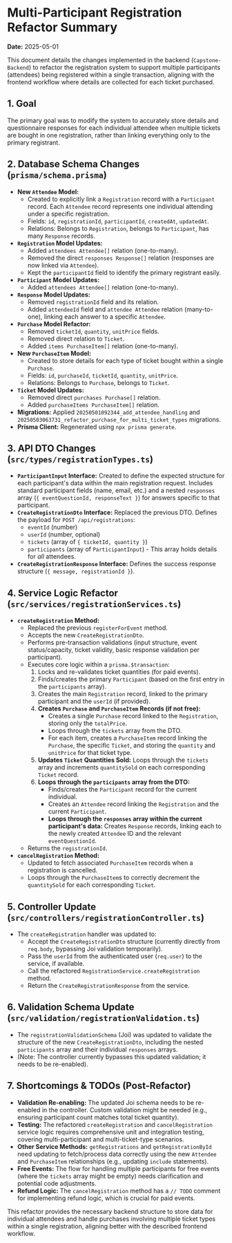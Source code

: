 # Multi-Participant Registration Refactor Summary

**Date:** 2025-05-01

This document details the changes implemented in the backend (`Capstone-Backend`) to refactor the registration system to support multiple participants (attendees) being registered within a single transaction, aligning with the frontend workflow where details are collected for each ticket purchased.

## 1. Goal

The primary goal was to modify the system to accurately store details and questionnaire responses for each individual attendee when multiple tickets are bought in one registration, rather than linking everything only to the primary registrant.

## 2. Database Schema Changes (`prisma/schema.prisma`)

*   **New `Attendee` Model:**
    *   Created to explicitly link a `Registration` record with a `Participant` record. Each `Attendee` record represents one individual attending under a specific registration.
    *   Fields: `id`, `registrationId`, `participantId`, `createdAt`, `updatedAt`.
    *   Relations: Belongs to `Registration`, belongs to `Participant`, has many `Response` records.
*   **`Registration` Model Updates:**
    *   Added `attendees Attendee[]` relation (one-to-many).
    *   Removed the direct `responses Response[]` relation (responses are now linked via `Attendee`).
    *   Kept the `participantId` field to identify the primary registrant easily.
*   **`Participant` Model Updates:**
    *   Added `attendees Attendee[]` relation (one-to-many).
*   **`Response` Model Updates:**
    *   Removed `registrationId` field and its relation.
    *   Added `attendeeId` field and `attendee Attendee` relation (many-to-one), linking each answer to a specific `Attendee`.
*   **`Purchase` Model Refactor:**
    *   Removed `ticketId`, `quantity`, `unitPrice` fields.
    *   Removed direct relation to `Ticket`.
    *   Added `items PurchaseItem[]` relation (one-to-many).
*   **New `PurchaseItem` Model:**
    *   Created to store details for each type of ticket bought within a single `Purchase`.
    *   Fields: `id`, `purchaseId`, `ticketId`, `quantity`, `unitPrice`.
    *   Relations: Belongs to `Purchase`, belongs to `Ticket`.
*   **`Ticket` Model Updates:**
    *   Removed direct `purchases Purchase[]` relation.
    *   Added `purchaseItems PurchaseItem[]` relation.
*   **Migrations:** Applied `20250501092344_add_attendee_handling` and `20250503063731_refactor_purchase_for_multi_ticket_types` migrations.
*   **Prisma Client:** Regenerated using `npx prisma generate`.

## 3. API DTO Changes (`src/types/registrationTypes.ts`)

*   **`ParticipantInput` Interface:** Created to define the expected structure for each participant's data within the main registration request. Includes standard participant fields (name, email, etc.) and a nested `responses` array (`{ eventQuestionId, responseText }`) for answers specific to that participant.
*   **`CreateRegistrationDto` Interface:** Replaced the previous DTO. Defines the payload for `POST /api/registrations`:
    *   `eventId` (number)
    *   `userId` (number, optional)
    *   `tickets` (array of `{ ticketId, quantity }`)
    *   `participants` (array of `ParticipantInput`) - This array holds details for *all* attendees.
*   **`CreateRegistrationResponse` Interface:** Defines the success response structure (`{ message, registrationId }`).

## 4. Service Logic Refactor (`src/services/registrationServices.ts`)

*   **`createRegistration` Method:**
    *   Replaced the previous `registerForEvent` method.
    *   Accepts the new `CreateRegistrationDto`.
    *   Performs pre-transaction validations (input structure, event status/capacity, ticket validity, basic response validation per participant).
    *   Executes core logic within a `prisma.$transaction`:
        1.  Locks and re-validates ticket quantities (for paid events).
        2.  Finds/creates the primary `Participant` (based on the first entry in the `participants` array).
        3.  Creates the main `Registration` record, linked to the primary participant and the `userId` (if provided).
        4.  **Creates `Purchase` and `PurchaseItem` Records (if not free):**
            *   Creates a single `Purchase` record linked to the `Registration`, storing only the `totalPrice`.
            *   Loops through the `tickets` array from the DTO.
            *   For each item, creates a `PurchaseItem` record linking the `Purchase`, the specific `Ticket`, and storing the `quantity` and `unitPrice` for that ticket type.
        5.  **Updates `Ticket` Quantities Sold:** Loops through the `tickets` array and increments `quantitySold` on each corresponding `Ticket` record.
        6.  **Loops through the `participants` array from the DTO:**
            *   Finds/creates the `Participant` record for the current individual.
            *   Creates an `Attendee` record linking the `Registration` and the current `Participant`.
            *   **Loops through the `responses` array within the current participant's data:** Creates `Response` records, linking each to the newly created `Attendee` ID and the relevant `eventQuestionId`.
    *   Returns the `registrationId`.
*   **`cancelRegistration` Method:**
    *   Updated to fetch associated `PurchaseItem` records when a registration is cancelled.
    *   Loops through the `PurchaseItem`s to correctly decrement the `quantitySold` for each corresponding `Ticket`.

## 5. Controller Update (`src/controllers/registrationController.ts`)

*   The `createRegistration` handler was updated to:
    *   Accept the `CreateRegistrationDto` structure (currently directly from `req.body`, bypassing Joi validation temporarily).
    *   Pass the `userId` from the authenticated user (`req.user`) to the service, if available.
    *   Call the refactored `RegistrationService.createRegistration` method.
    *   Return the `CreateRegistrationResponse` from the service.

## 6. Validation Schema Update (`src/validation/registrationValidation.ts`)

*   The `registrationValidationSchema` (Joi) was updated to validate the structure of the new `CreateRegistrationDto`, including the nested `participants` array and their individual `responses` arrays.
*   (Note: The controller currently bypasses this updated validation; it needs to be re-enabled).

## 7. Shortcomings & TODOs (Post-Refactor)

*   **Validation Re-enabling:** The updated Joi schema needs to be re-enabled in the controller. Custom validation might be needed (e.g., ensuring participant count matches total ticket quantity).
*   **Testing:** The refactored `createRegistration` and `cancelRegistration` service logic requires comprehensive unit and integration testing, covering multi-participant and multi-ticket-type scenarios.
*   **Other Service Methods:** `getRegistrations` and `getRegistrationById` need updating to fetch/process data correctly using the new `Attendee` and `PurchaseItem` relationships (e.g., updating `include` statements).
*   **Free Events:** The flow for handling multiple participants for free events (where the `tickets` array might be empty) needs clarification and potential code adjustments.
*   **Refund Logic:** The `cancelRegistration` method has a `// TODO` comment for implementing refund logic, which is crucial for paid events.

This refactor provides the necessary backend structure to store data for individual attendees and handle purchases involving multiple ticket types within a single registration, aligning better with the described frontend workflow.
